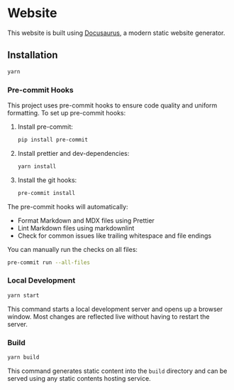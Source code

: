 # Website

This website is built using [Docusaurus](https://docusaurus.io/), a modern static website generator.

## Installation

```bash
yarn
```

### Pre-commit Hooks

This project uses pre-commit hooks to ensure code quality and uniform formatting. To set up
pre-commit hooks:

1. Install pre-commit:

    ```bash
    pip install pre-commit
    ```

2. Install prettier and dev-dependencies:

    ```bash
    yarn install
    ```

3. Install the git hooks:

    ```bash
    pre-commit install
    ```

The pre-commit hooks will automatically:

- Format Markdown and MDX files using Prettier
- Lint Markdown files using markdownlint
- Check for common issues like trailing whitespace and file endings

You can manually run the checks on all files:

```bash
pre-commit run --all-files
```

### Local Development

```bash
yarn start
```

This command starts a local development server and opens up a browser window. Most changes are
reflected live without having to restart the server.

### Build

```bash
yarn build
```

This command generates static content into the `build` directory and can be served using any static
contents hosting service.
